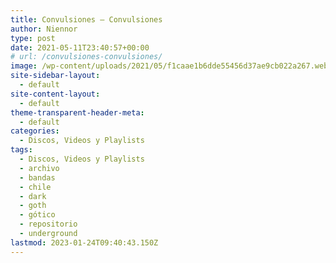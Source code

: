 ```yaml
---
title: Convulsiones – Convulsiones
author: Niennor
type: post
date: 2021-05-11T23:40:57+00:00
# url: /convulsiones-convulsiones/
image: /wp-content/uploads/2021/05/f1caae1b6dde55456d37ae9cb022a267.webp
site-sidebar-layout:
  - default
site-content-layout:
  - default
theme-transparent-header-meta:
  - default
categories:
  - Discos, Videos y Playlists
tags:
  - Discos, Videos y Playlists
  - archivo
  - bandas
  - chile
  - dark
  - goth
  - gótico
  - repositorio
  - underground
lastmod: 2023-01-24T09:40:43.150Z
---
```

<figure class="wp-block-embed is-type-rich is-provider-soundcloud wp-block-embed-soundcloud wp-embed-aspect-4-3 wp-has-aspect-ratio">

<div class="wp-block-embed__wrapper">
</div></figure>
